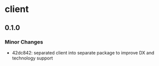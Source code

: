 # client

## 0.1.0

### Minor Changes

- 42dc842: separated client into separate package to improve DX and technology support
